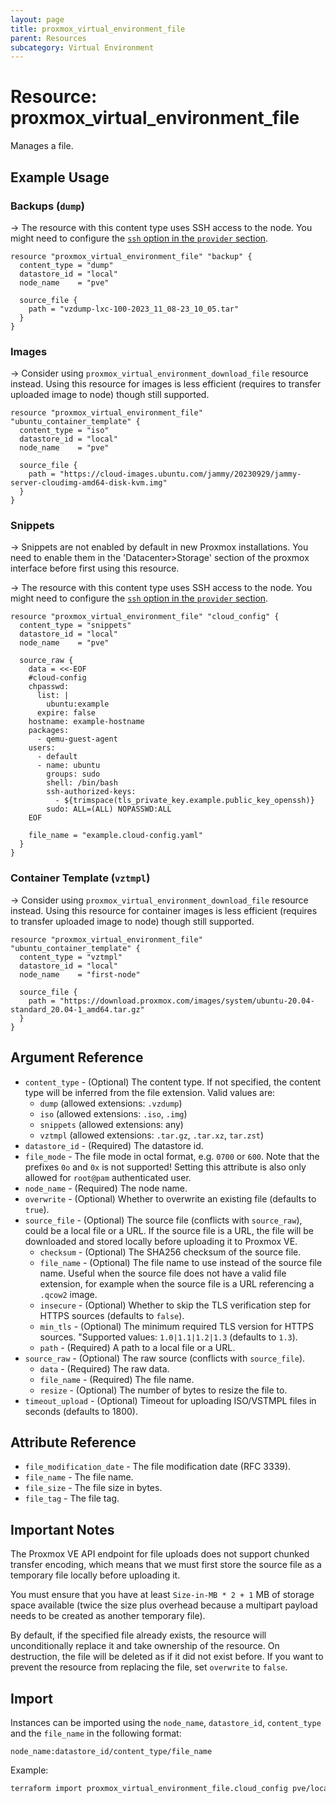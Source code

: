 ```yaml
---
layout: page
title: proxmox_virtual_environment_file
parent: Resources
subcategory: Virtual Environment
---
```


# Resource: proxmox_virtual_environment_file

Manages a file.

## Example Usage

### Backups (`dump`)

-> The resource with this content type uses SSH access to the node. You might need to configure the [`ssh` option in the `provider` section](../index.md#node-ip-address-used-for-ssh-connection).

```hcl
resource "proxmox_virtual_environment_file" "backup" {
  content_type = "dump"
  datastore_id = "local"
  node_name    = "pve"

  source_file {
    path = "vzdump-lxc-100-2023_11_08-23_10_05.tar"
  }
}
```

### Images

-> Consider using `proxmox_virtual_environment_download_file` resource instead. Using this resource for images is less efficient (requires to transfer uploaded image to node) though still supported.

```hcl
resource "proxmox_virtual_environment_file" "ubuntu_container_template" {
  content_type = "iso"
  datastore_id = "local"
  node_name    = "pve"

  source_file {
    path = "https://cloud-images.ubuntu.com/jammy/20230929/jammy-server-cloudimg-amd64-disk-kvm.img"
  }
}
```

### Snippets

-> Snippets are not enabled by default in new Proxmox installations. You need to enable them in the 'Datacenter>Storage' section of the proxmox interface before first using this resource.

-> The resource with this content type uses SSH access to the node. You might need to configure the [`ssh` option in the `provider` section](../index.md#node-ip-address-used-for-ssh-connection).

```hcl
resource "proxmox_virtual_environment_file" "cloud_config" {
  content_type = "snippets"
  datastore_id = "local"
  node_name    = "pve"

  source_raw {
    data = <<-EOF
    #cloud-config
    chpasswd:
      list: |
        ubuntu:example
      expire: false
    hostname: example-hostname
    packages:
      - qemu-guest-agent
    users:
      - default
      - name: ubuntu
        groups: sudo
        shell: /bin/bash
        ssh-authorized-keys:
          - ${trimspace(tls_private_key.example.public_key_openssh)}
        sudo: ALL=(ALL) NOPASSWD:ALL
    EOF

    file_name = "example.cloud-config.yaml"
  }
}
```

### Container Template (`vztmpl`)

-> Consider using `proxmox_virtual_environment_download_file` resource instead. Using this resource for container images is less efficient (requires to transfer uploaded image to node) though still supported.

```hcl
resource "proxmox_virtual_environment_file" "ubuntu_container_template" {
  content_type = "vztmpl"
  datastore_id = "local"
  node_name    = "first-node"

  source_file {
    path = "https://download.proxmox.com/images/system/ubuntu-20.04-standard_20.04-1_amd64.tar.gz"
  }
}
```

## Argument Reference

- `content_type` - (Optional) The content type. If not specified, the content
    type will be inferred from the file extension. Valid values are:
    - `dump` (allowed extensions: `.vzdump`)
    - `iso` (allowed extensions: `.iso`, `.img`)
    - `snippets` (allowed extensions: any)
    - `vztmpl` (allowed extensions: `.tar.gz`, `.tar.xz`, `tar.zst`)
- `datastore_id` - (Required) The datastore id.
- `file_mode` - The file mode in octal format, e.g. `0700` or `600`. Note that the prefixes `0o` and `0x` is not supported! Setting this attribute is also only allowed for `root@pam` authenticated user.
- `node_name` - (Required) The node name.
- `overwrite` - (Optional) Whether to overwrite an existing file (defaults to
    `true`).
- `source_file` - (Optional) The source file (conflicts with `source_raw`),
    could be a local file or a URL. If the source file is a URL, the file will
    be downloaded and stored locally before uploading it to Proxmox VE.
    - `checksum` - (Optional) The SHA256 checksum of the source file.
    - `file_name` - (Optional) The file name to use instead of the source file
        name. Useful when the source file does not have a valid file extension,
        for example when the source file is a URL referencing a `.qcow2` image.
    - `insecure` - (Optional) Whether to skip the TLS verification step for
        HTTPS sources (defaults to `false`).
    - `min_tls` - (Optional) The minimum required TLS version for HTTPS
        sources. "Supported values: `1.0|1.1|1.2|1.3` (defaults to `1.3`).
    - `path` - (Required) A path to a local file or a URL.
- `source_raw` - (Optional) The raw source (conflicts with `source_file`).
    - `data` - (Required) The raw data.
    - `file_name` - (Required) The file name.
    - `resize` - (Optional) The number of bytes to resize the file to.
- `timeout_upload` - (Optional) Timeout for uploading ISO/VSTMPL files in
    seconds (defaults to 1800).

## Attribute Reference

- `file_modification_date` - The file modification date (RFC 3339).
- `file_name` - The file name.
- `file_size` - The file size in bytes.
- `file_tag` - The file tag.

## Important Notes

The Proxmox VE API endpoint for file uploads does not support chunked transfer
encoding, which means that we must first store the source file as a temporary
file locally before uploading it.

You must ensure that you have at least `Size-in-MB * 2 + 1` MB of storage space
available (twice the size plus overhead because a multipart payload needs to be
created as another temporary file).

By default, if the specified file already exists, the resource will
unconditionally replace it and take ownership of the resource. On destruction,
the file will be deleted as if it did not exist before. If you want to prevent
the resource from replacing the file, set `overwrite` to `false`.

## Import

Instances can be imported using the `node_name`, `datastore_id`, `content_type`
and the `file_name` in the following format:

```text
node_name:datastore_id/content_type/file_name
```

Example:

```bash
terraform import proxmox_virtual_environment_file.cloud_config pve/local:snippets/example.cloud-config.yaml
```
